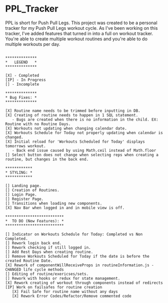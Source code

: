 # PPL_Tracker

PPL is short for Push Pull Legs. This project was created to be a personal tracker for my Push Pull Legs workout cycle. As I've been working on this tracker, I've added features that turned in into a full on workout tracker. You're able to create multiple workout routines and you're able to do multiple workouts per day.

```

**************
*   LEGEND   *
**************

[X] - Completed
[IP] - In Progress
[] - Incomplete

**************
* Bug Fixes: *
**************

[X] Routine name needs to be trimmed before inputting in DB.
[X] Creating of routine needs to happen in 1 SQL statement.
   - Bugs are created when there is no information in the child. EX: Routine with no Routine Days.
[X] Workouts not updating when changing calendar date.
[X] Workouts Schedule for Today not properly updating when calendar is changed.
[X] Initial reload for 'Workouts Scheduled for Today' displays tomorrows workout.
   - Back end issue caused by using Math.ceil instead of Math.floor
[] Select button does not change when selecting reps when creating a routine, but changes in the back end.

************
* STYLING: *
************

[] Landing page.
[] Creation of Routines.
[] Login Page.
[] Register Page.
[] Transitions when loading new components.
[X] Nav Bar when logged in and in mobile view is off.

**************************
*  TO DO (New Features): *
**************************

[] Indicator on Workouts Schedule for Today: Completed vs Non Completed.
[] Rework login back end.
[] Rework checking if still logged in.
[] Add Rest Days when creating routine.
[] Remove Workouts Scheduled for Today if the date is before the created Routine Date.
[X] Rework of componentWillReceiveProps in routineInformation.js - CHANGED life cycle methods
[] Editing of routine/exericses/sets.
[] Rework with hooks or redux for state management.
[X] Rework creating of workout through components instead of redirects
[IP] Work on failsafes for routine creation
   [X] Fail Safe for routine name without any days
   [X] Rework Error Codes/Refactor/Remove commented code

```